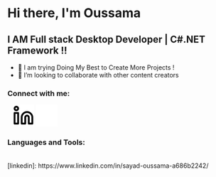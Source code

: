 # Hi there, I'm Oussama  


## I AM Full stack Desktop Developer | C#.NET Framework  !!

- 🔭 I am trying Doing My Best to Create More Projects !
- 👯 I’m looking to collaborate with other content creators

### Connect with me:


&nbsp;&nbsp;
[![website](./img/linkedin-light.svg)](https://www.linkedin.com/in/sayad-oussama-a686b2242/)
[![website](./img/linkedin-dark.svg)](https://www.linkedin.com/in/sayad-oussama-a686b2242/)

### Languages and Tools:

<br />
[linkedin]: https://www.linkedin.com/in/sayad-oussama-a686b2242/
<br />
